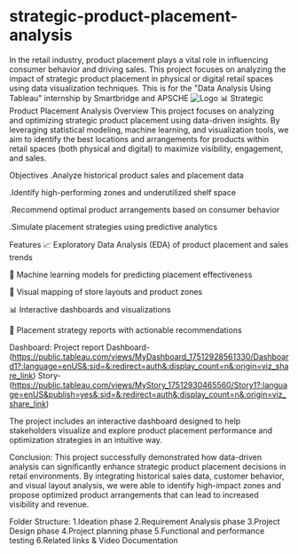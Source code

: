 # strategic-product-placement-analysis
In the retail industry, product placement plays a vital role in influencing consumer behavior and driving sales. This project focuses on analyzing the impact of strategic product placement in physical or digital retail spaces using data visualization techniques. This is for the "Data Analysis Using Tableau" internship by Smartbridge and APSCHE
![Logo](https://lh7-rt.googleusercontent.com/docsz/AD_4nXfPJoTh8bRrgd1iEkWhe2a47E6refSwGWcfzGhWdZw10bk5Vjd4xoe1Uh2eIo-Md6MlaJOIItAAyFWqGzdr2p7q6FoYNBXfrmNu85YV8UGoMxDfO_JS6570Xndgg1H9Djh1JdYN--WWDnwhoF_V_IGHfI8I?key=TE25LoCghen2g4EjTxi4Dg)
📊 Strategic Product Placement Analysis
Overview
This project focuses on analyzing and optimizing strategic product placement using data-driven insights. By leveraging statistical modeling, machine learning, and visualization tools, we aim to identify the best locations and arrangements for products within retail spaces (both physical and digital) to maximize visibility, engagement, and sales.

Objectives
.Analyze historical product sales and placement data

.Identify high-performing zones and underutilized shelf space

.Recommend optimal product arrangements based on consumer behavior

.Simulate placement strategies using predictive analytics

Features
📈 Exploratory Data Analysis (EDA) of product placement and sales trends

🧠 Machine learning models for predicting placement effectiveness

📍 Visual mapping of store layouts and product zones

📊 Interactive dashboards and visualizations

📝 Placement strategy reports with actionable recommendations

Dashboard:
Project report Dashboard- (https://public.tableau.com/views/MyDashboard_17512928561330/Dashboard1?:language=enUS&:sid=&:redirect=auth&:display_count=n&:origin=viz_share_link) 
Story- 
(https://public.tableau.com/views/MyStory_17512930465560/Story1?:language=enUS&publish=yes&:sid=&:redirect=auth&:display_count=n&:origin=viz_share_link)

 The project includes an interactive dashboard designed to help stakeholders visualize and explore product placement performance and optimization strategies in an intuitive way.

 Conclusion:
This project successfully demonstrated how data-driven analysis can significantly enhance strategic product placement decisions in retail environments. By integrating historical sales data, customer behavior, and visual layout analysis, we were able to identify high-impact zones and propose optimized product arrangements that can lead to increased visibility and revenue.

Folder Structure:
1.Ideation phase
2.Requirement Analysis phase
3.Project Design phase
4.Project planning phase
5.Functional and performance testing
6.Related links & Video Documentation
